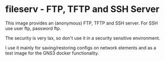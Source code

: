 # fileserv - FTP, TFTP and SSH Server

This image provides an (anonymous) FTP, TFTP and SSH server.
For SSH use user ftp, password ftp.

The security is very lax, so don't use it in a security
sensitive environment.

I use it mainly for saving/restoring configs on network elements
and as a test image for the GNS3 docker functionality.

